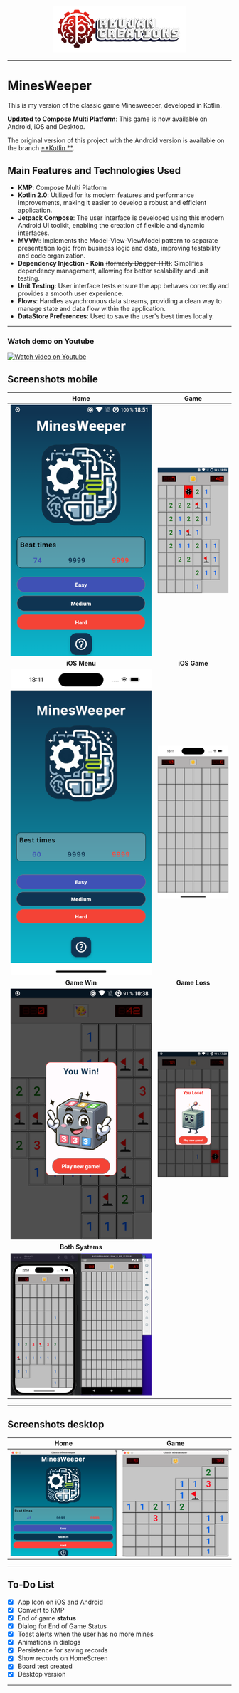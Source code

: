 <p align="center">
  <a href="https://rlujancreations.es/" target="blank"><img src="./githubimages/logo.png" width="300px" alt="RLujanCreations Logo" /></a>
</p>

---

# MinesWeeper

This is my version of the classic game Minesweeper, developed in Kotlin.

**Updated to Compose Multi Platform**: This game is now available on Android, iOS and Desktop.

The original version of this project with the Android version is available on the branch [**Kotlin
**](https://github.com/kmorfo/MinesWeeper/tree/Kotlin).

## Main Features and Technologies Used

- **KMP**: Compose Multi Platform
- **Kotlin 2.0**: Utilized for its modern features and performance improvements, making it easier to
  develop a robust and efficient application.
- **Jetpack Compose**: The user interface is developed using this modern Android UI toolkit,
  enabling the creation of flexible and dynamic interfaces.
- **MVVM**: Implements the Model-View-ViewModel pattern to separate presentation logic from business
  logic and data, improving testability and code organization.
- **Dependency Injection - Koin** ~~(formerly Dagger-Hilt)~~: Simplifies dependency management,
  allowing for better scalability and unit testing.
- **Unit Testing**: User interface tests ensure the app behaves correctly and provides a smooth user
  experience.
- **Flows**: Handles asynchronous data streams, providing a clean way to manage state and data flow
  within the application.
- **DataStore Preferences**: Used to save the user's best times locally.

---

### Watch demo on Youtube

[![Watch video on Youtube](https://img.youtube.com/vi/gymK4fz0XTI/0.jpg)](https://www.youtube.com/watch?v=gymK4fz0XTI)

## Screenshots mobile

|                    **Home**                     |                 **Game**                  |
| :---------------------------------------------: | :---------------------------------------: |
|     ![Home Screen](./githubimages/home.png)     |  ![Game Screen](./githubimages/game.png)  |
|                  **iOS Menu**                   |               **iOS Game**                |
|     ![iOS Menu](./githubimages/iosmenu.png)     |  ![iOS Game](./githubimages/iosgame.png)  |
|                  **Game Win**                   |               **Game Loss**               |
|     ![Game Win](./githubimages/wingame.png)     | ![Game Loss](./githubimages/losegame.png) |
|                **Both Systems**                 |                                           |
| ![Both Systems](./githubimages/bothsystems.png) |                                           |

---

## Screenshots desktop

|                    **Home**                     |                    **Game**                     |
| :---------------------------------------------: | :---------------------------------------------: |
| ![Home Screen](./githubimages/desktop_menu.png) | ![Game Screen](./githubimages/desktop_game.png) |

---

## To-Do List

- [x] App Icon on iOS and Android
- [x] Convert to KMP
- [x] End of game **status**
- [x] Dialog for End of Game Status
- [x] Toast alerts when the user has no more mines
- [x] Animations in dialogs
- [x] Persistence for saving records
- [x] Show records on HomeScreen
- [x] Board test created
- [x] Desktop version

---
